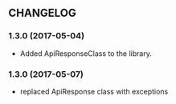 ## CHANGELOG

### 1.3.0 (2017-05-04)
- Added ApiResponseClass to the library.

### 1.3.0 (2017-05-07)
- replaced ApiResponse class with exceptions